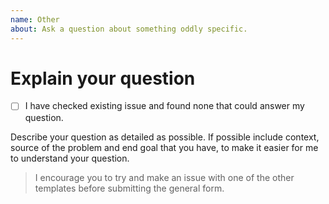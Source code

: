 ```yaml
---
name: Other
about: Ask a question about something oddly specific.
---
```


# Explain your question

- [ ] I have checked existing issue and found none that could answer my question.

Describe your question as detailed as possible. If possible include context, source of the problem and end goal that you have, to make it easier for me to understand your question.

> I encourage you to try and make an issue with one of the other templates before submitting the general form.
